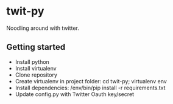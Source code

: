 twit-py
=======

Noodling around with twitter.

Getting started
---------------

* Install python
* Install virtualenv
* Clone repository
* Create virtualenv in project folder: cd twit-py; virtualenv env
* Install dependencies: /env/bin/pip install -r requirements.txt
* Update config.py with Twitter Oauth key/secret
